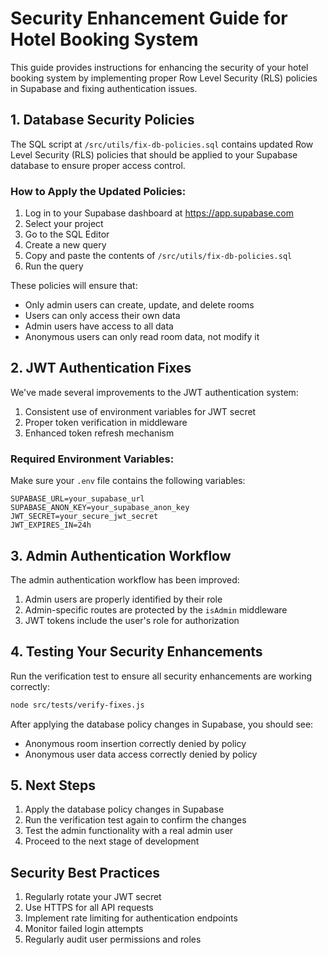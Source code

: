 # Security Enhancement Guide for Hotel Booking System

This guide provides instructions for enhancing the security of your hotel booking system by implementing proper Row Level Security (RLS) policies in Supabase and fixing authentication issues.

## 1. Database Security Policies

The SQL script at `/src/utils/fix-db-policies.sql` contains updated Row Level Security (RLS) policies that should be applied to your Supabase database to ensure proper access control.

### How to Apply the Updated Policies:

1. Log in to your Supabase dashboard at https://app.supabase.com
2. Select your project
3. Go to the SQL Editor
4. Create a new query
5. Copy and paste the contents of `/src/utils/fix-db-policies.sql`
6. Run the query

These policies will ensure that:
- Only admin users can create, update, and delete rooms
- Users can only access their own data
- Admin users have access to all data
- Anonymous users can only read room data, not modify it

## 2. JWT Authentication Fixes

We've made several improvements to the JWT authentication system:

1. Consistent use of environment variables for JWT secret
2. Proper token verification in middleware
3. Enhanced token refresh mechanism

### Required Environment Variables:

Make sure your `.env` file contains the following variables:

```
SUPABASE_URL=your_supabase_url
SUPABASE_ANON_KEY=your_supabase_anon_key
JWT_SECRET=your_secure_jwt_secret
JWT_EXPIRES_IN=24h
```

## 3. Admin Authentication Workflow

The admin authentication workflow has been improved:

1. Admin users are properly identified by their role
2. Admin-specific routes are protected by the `isAdmin` middleware
3. JWT tokens include the user's role for authorization

## 4. Testing Your Security Enhancements

Run the verification test to ensure all security enhancements are working correctly:

```bash
node src/tests/verify-fixes.js
```

After applying the database policy changes in Supabase, you should see:
- Anonymous room insertion correctly denied by policy
- Anonymous user data access correctly denied by policy

## 5. Next Steps

1. Apply the database policy changes in Supabase
2. Run the verification test again to confirm the changes
3. Test the admin functionality with a real admin user
4. Proceed to the next stage of development

## Security Best Practices

1. Regularly rotate your JWT secret
2. Use HTTPS for all API requests
3. Implement rate limiting for authentication endpoints
4. Monitor failed login attempts
5. Regularly audit user permissions and roles

